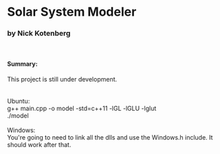 <h1>Solar System Modeler</h1>
<h3>by Nick Kotenberg</h3>
<br />

<h4>Summary:</h4>
	This project is still under development.
<br /><br /><br />
	Ubuntu:<br />
		g++ main.cpp -o model -std=c++11 -lGL -lGLU -lglut<br />
		./model<br />
<br />
	Windows:<br />
		You're going to need to link all the dlls and use the Windows.h include. It should work after that.